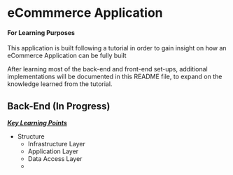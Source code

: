 # eCommmerce Application 

#### For Learning Purposes

This application is built following a tutorial in order to gain insight on how an eCommerce Application can be fully built

After learning most of the back-end and front-end set-ups, additional implementations will be documented in this README file, to expand on the knowledge learned from the tutorial.

## Back-End (In Progress)

<ins>***Key Learning Points***</ins>
- Structure
  - Infrastructure Layer
  - Application Layer
  - Data Access Layer
  - 
